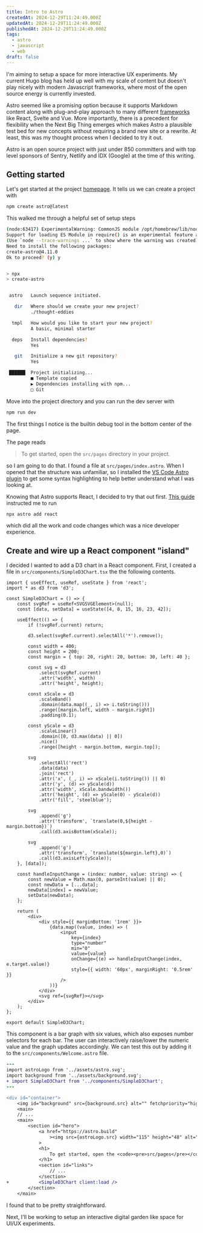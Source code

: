 ```yaml
---
title: Intro to Astro
createdAt: 2024-12-29T11:24:49.000Z
updatedAt: 2024-12-29T11:24:49.000Z
publishedAt: 2024-12-29T11:24:49.000Z
tags:
  - astro
  - javascript
  - web
draft: false
---
```


I'm aiming to setup a space for more interactive UX experiments.
My current Hugo blog has held up well with my scale of content but doesn't play nicely with modern Javascript frameworks, where most of the open source energy is currently invested.

Astro seemed like a promising option because it supports Markdown content along with plug-and-play approach to many different [frameworks](https://docs.astro.build/en/guides/integrations-guide/) like React, Svelte and Vue.
More importantly, there is a precedent for flexibility when the Next Big Thing emerges which makes Astro a plausible test bed for new concepts without requiring a brand new site or a rewrite.
At least, this was my thought process when I decided to try it out.

Astro is an open source project with just under 850 committers and with top level sponsors of Sentry, Netlify and IDX (Google) at the time of this writing.

## Getting started

Let's get started at the project [homepage](https://astro.build/).
It tells us we can create a project with

```sh
npm create astro@latest
```

This walked me through a helpful set of setup steps

```sh
(node:63417) ExperimentalWarning: CommonJS module /opt/homebrew/lib/node_modules/npm/node_modules/debug/src/node.js is loading ES Module /opt/homebrew/lib/node_modules/npm/node_modules/supports-color/index.js using require().
Support for loading ES Module in require() is an experimental feature and might change at any time
(Use `node --trace-warnings ...` to show where the warning was created)
Need to install the following packages:
create-astro@4.11.0
Ok to proceed? (y) y


> npx
> create-astro


 astro   Launch sequence initiated.

   dir   Where should we create your new project?
         ./thought-eddies

  tmpl   How would you like to start your new project?
         A basic, minimal starter

  deps   Install dependencies?
         Yes

   git   Initialize a new git repository?
         Yes

 ██████  Project initializing...
         ■ Template copied
         ▶ Dependencies installing with npm...
         □ Git

```

Move into the project directory and you can run the dev server with

```sh
npm run dev
```
The first things I notice is the builtin debug tool in the bottom center of the page.

The page reads

> To get started, open the `src/pages` directory in your project.

so I am going to do that.
I found a file at `src/pages/index.astro`.
When I opened that the structure was unfamiliar, so I installed the [VS Code Astro plugin](https://marketplace.visualstudio.com/items?itemName=astro-build.astro-vscode) to get some syntax highlighting to help better understand what I was looking at.

Knowing that Astro supports React, I decided to try that out first.
[This guide](https://docs.astro.build/en/guides/integrations-guide/react/) instructed me to run

```
npx astro add react
```

which did all the work and code changes which was a nice developer experience.

## Create and wire up a React component "island"

I decided I wanted to add a D3 chart in a React component.
First, I created a file in `src/components/SimpleD3Chart.tsx` the the following contents.

```tsx
import { useEffect, useRef, useState } from 'react';
import * as d3 from 'd3';

const SimpleD3Chart = () => {
    const svgRef = useRef<SVGSVGElement>(null);
    const [data, setData] = useState([4, 8, 15, 16, 23, 42]);

    useEffect(() => {
        if (!svgRef.current) return;

        d3.select(svgRef.current).selectAll('*').remove();

        const width = 400;
        const height = 200;
        const margin = { top: 20, right: 20, bottom: 30, left: 40 };

        const svg = d3
            .select(svgRef.current)
            .attr('width', width)
            .attr('height', height);

        const xScale = d3
            .scaleBand()
            .domain(data.map((_, i) => i.toString()))
            .range([margin.left, width - margin.right])
            .padding(0.1);

        const yScale = d3
            .scaleLinear()
            .domain([0, d3.max(data) || 0])
            .nice()
            .range([height - margin.bottom, margin.top]);

        svg
            .selectAll('rect')
            .data(data)
            .join('rect')
            .attr('x', (_, i) => xScale(i.toString()) || 0)
            .attr('y', (d) => yScale(d))
            .attr('width', xScale.bandwidth())
            .attr('height', (d) => yScale(0) - yScale(d))
            .attr('fill', 'steelblue');

        svg
            .append('g')
            .attr('transform', `translate(0,${height - margin.bottom})`)
            .call(d3.axisBottom(xScale));

        svg
            .append('g')
            .attr('transform', `translate(${margin.left},0)`)
            .call(d3.axisLeft(yScale));
    }, [data]);

    const handleInputChange = (index: number, value: string) => {
        const newValue = Math.max(0, parseInt(value) || 0);
        const newData = [...data];
        newData[index] = newValue;
        setData(newData);
    };

    return (
        <div>
            <div style={{ marginBottom: '1rem' }}>
                {data.map((value, index) => (
                    <input
                        key={index}
                        type="number"
                        min="0"
                        value={value}
                        onChange={(e) => handleInputChange(index, e.target.value)}
                        style={{ width: '60px', marginRight: '0.5rem' }}
                    />
                ))}
            </div>
            <svg ref={svgRef}></svg>
        </div>
    );
};

export default SimpleD3Chart;
```
This component is a bar graph with six values, which also exposes number selectors for each bar.
The user can interactively raise/lower the numeric value and the graph updates accordingly.
We can test this out by adding it to the `src/components/Welcome.astro` file.

```diff
---
import astroLogo from '../assets/astro.svg';
import background from '../assets/background.svg';
+ import SimpleD3Chart from '../components/SimpleD3Chart';
---

<div id="container">
	<img id="background" src={background.src} alt="" fetchpriority="high" />
	<main>
    // ...
	<main>
		<section id="hero">
			<a href="https://astro.build"
				><img src={astroLogo.src} width="115" height="48" alt="Astro Homepage" /></a
			>
			<h1>
				To get started, open the <code><pre>src/pages</pre></code> directory in your project.
			</h1>
			<section id="links">
				// ...
			</section>
+			<SimpleD3Chart client:load />
		</section>
	</main>
```

I found that to be pretty straightforward.

Next, I'll be working to setup an interactive digital garden like space for UI/UX experiments.

